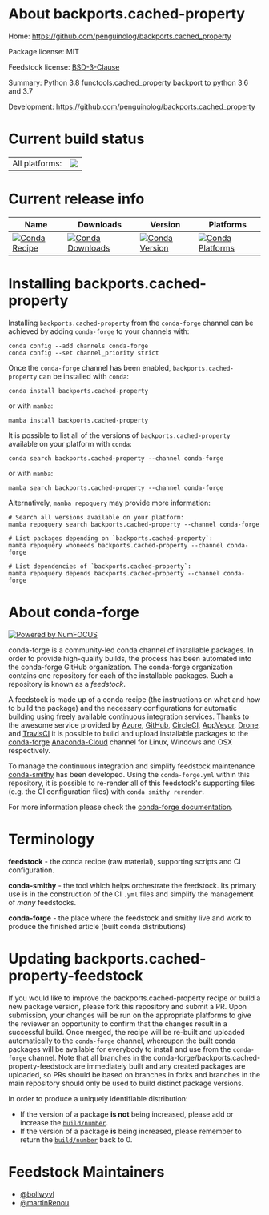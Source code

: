 About backports.cached-property
===============================

Home: https://github.com/penguinolog/backports.cached_property

Package license: MIT

Feedstock license: [BSD-3-Clause](https://github.com/conda-forge/backports.cached-property-feedstock/blob/main/LICENSE.txt)

Summary: Python 3.8 functools.cached_property backport to python 3.6 and 3.7

Development: https://github.com/penguinolog/backports.cached_property

Current build status
====================


<table><tr><td>All platforms:</td>
    <td>
      <a href="https://dev.azure.com/conda-forge/feedstock-builds/_build/latest?definitionId=11277&branchName=main">
        <img src="https://dev.azure.com/conda-forge/feedstock-builds/_apis/build/status/backports.cached-property-feedstock?branchName=main">
      </a>
    </td>
  </tr>
</table>

Current release info
====================

| Name | Downloads | Version | Platforms |
| --- | --- | --- | --- |
| [![Conda Recipe](https://img.shields.io/badge/recipe-backports.cached--property-green.svg)](https://anaconda.org/conda-forge/backports.cached-property) | [![Conda Downloads](https://img.shields.io/conda/dn/conda-forge/backports.cached-property.svg)](https://anaconda.org/conda-forge/backports.cached-property) | [![Conda Version](https://img.shields.io/conda/vn/conda-forge/backports.cached-property.svg)](https://anaconda.org/conda-forge/backports.cached-property) | [![Conda Platforms](https://img.shields.io/conda/pn/conda-forge/backports.cached-property.svg)](https://anaconda.org/conda-forge/backports.cached-property) |

Installing backports.cached-property
====================================

Installing `backports.cached-property` from the `conda-forge` channel can be achieved by adding `conda-forge` to your channels with:

```
conda config --add channels conda-forge
conda config --set channel_priority strict
```

Once the `conda-forge` channel has been enabled, `backports.cached-property` can be installed with `conda`:

```
conda install backports.cached-property
```

or with `mamba`:

```
mamba install backports.cached-property
```

It is possible to list all of the versions of `backports.cached-property` available on your platform with `conda`:

```
conda search backports.cached-property --channel conda-forge
```

or with `mamba`:

```
mamba search backports.cached-property --channel conda-forge
```

Alternatively, `mamba repoquery` may provide more information:

```
# Search all versions available on your platform:
mamba repoquery search backports.cached-property --channel conda-forge

# List packages depending on `backports.cached-property`:
mamba repoquery whoneeds backports.cached-property --channel conda-forge

# List dependencies of `backports.cached-property`:
mamba repoquery depends backports.cached-property --channel conda-forge
```


About conda-forge
=================

[![Powered by
NumFOCUS](https://img.shields.io/badge/powered%20by-NumFOCUS-orange.svg?style=flat&colorA=E1523D&colorB=007D8A)](https://numfocus.org)

conda-forge is a community-led conda channel of installable packages.
In order to provide high-quality builds, the process has been automated into the
conda-forge GitHub organization. The conda-forge organization contains one repository
for each of the installable packages. Such a repository is known as a *feedstock*.

A feedstock is made up of a conda recipe (the instructions on what and how to build
the package) and the necessary configurations for automatic building using freely
available continuous integration services. Thanks to the awesome service provided by
[Azure](https://azure.microsoft.com/en-us/services/devops/), [GitHub](https://github.com/),
[CircleCI](https://circleci.com/), [AppVeyor](https://www.appveyor.com/),
[Drone](https://cloud.drone.io/welcome), and [TravisCI](https://travis-ci.com/)
it is possible to build and upload installable packages to the
[conda-forge](https://anaconda.org/conda-forge) [Anaconda-Cloud](https://anaconda.org/)
channel for Linux, Windows and OSX respectively.

To manage the continuous integration and simplify feedstock maintenance
[conda-smithy](https://github.com/conda-forge/conda-smithy) has been developed.
Using the ``conda-forge.yml`` within this repository, it is possible to re-render all of
this feedstock's supporting files (e.g. the CI configuration files) with ``conda smithy rerender``.

For more information please check the [conda-forge documentation](https://conda-forge.org/docs/).

Terminology
===========

**feedstock** - the conda recipe (raw material), supporting scripts and CI configuration.

**conda-smithy** - the tool which helps orchestrate the feedstock.
                   Its primary use is in the construction of the CI ``.yml`` files
                   and simplify the management of *many* feedstocks.

**conda-forge** - the place where the feedstock and smithy live and work to
                  produce the finished article (built conda distributions)


Updating backports.cached-property-feedstock
============================================

If you would like to improve the backports.cached-property recipe or build a new
package version, please fork this repository and submit a PR. Upon submission,
your changes will be run on the appropriate platforms to give the reviewer an
opportunity to confirm that the changes result in a successful build. Once
merged, the recipe will be re-built and uploaded automatically to the
`conda-forge` channel, whereupon the built conda packages will be available for
everybody to install and use from the `conda-forge` channel.
Note that all branches in the conda-forge/backports.cached-property-feedstock are
immediately built and any created packages are uploaded, so PRs should be based
on branches in forks and branches in the main repository should only be used to
build distinct package versions.

In order to produce a uniquely identifiable distribution:
 * If the version of a package **is not** being increased, please add or increase
   the [``build/number``](https://docs.conda.io/projects/conda-build/en/latest/resources/define-metadata.html#build-number-and-string).
 * If the version of a package **is** being increased, please remember to return
   the [``build/number``](https://docs.conda.io/projects/conda-build/en/latest/resources/define-metadata.html#build-number-and-string)
   back to 0.

Feedstock Maintainers
=====================

* [@bollwyvl](https://github.com/bollwyvl/)
* [@martinRenou](https://github.com/martinRenou/)

